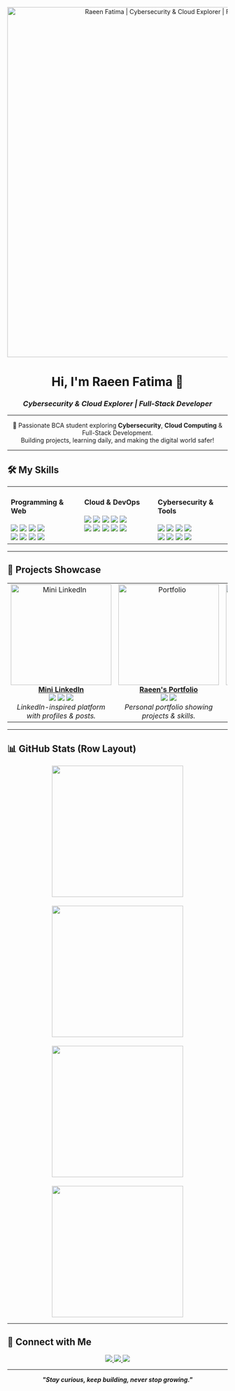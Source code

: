 <!-- Animated Banner (update URL with your own GIF) -->
<p align="center">
  <img src="https://i.pinimg.com/originals/81/29/92/812992f44a2cd6e6787b8b61209abf48.png?nii=t" alt="Raeen Fatima | Cybersecurity & Cloud Explorer | Full-Stack Developer" width="800"/>
</p>

<h1 align="center">Hi, I'm Raeen Fatima 👋</h1>
<h3 align="center"><i>Cybersecurity & Cloud Explorer | Full-Stack Developer</i></h3>

---

<p align="center">
🚀 Passionate BCA student exploring <b>Cybersecurity</b>, <b>Cloud Computing</b> & Full-Stack Development.<br>
Building projects, learning daily, and making the digital world safer!
</p>

---

## 🛠️ My Skills

<table>
  <tr>
    <td valign="top" width="33%">
      <h4>Programming & Web</h4>
      <img src="https://img.shields.io/badge/Java-ED8B00?style=for-the-badge&logo=java&logoColor=white"/>
      <img src="https://img.shields.io/badge/JavaScript-F7DF1E?style=for-the-badge&logo=javascript&logoColor=black"/>
      <img src="https://img.shields.io/badge/React-61DAFB?style=for-the-badge&logo=react&logoColor=black"/>
      <img src="https://img.shields.io/badge/Node.js-339933?style=for-the-badge&logo=nodedotjs&logoColor=white"/>
      <br>
      <img src="https://progress-bar.dev/85/?title=Java&color=ED8B00"/>
      <img src="https://progress-bar.dev/90/?title=JavaScript&color=F7DF1E"/>
      <img src="https://progress-bar.dev/80/?title=React&color=61DAFB"/>
      <img src="https://progress-bar.dev/75/?title=Node.js&color=339933"/>
    </td>
    <td valign="top" width="33%">
      <h4>Cloud & DevOps</h4>
      <img src="https://img.shields.io/badge/AWS-232F3E?style=for-the-badge&logo=amazonaws&logoColor=white"/>
      <img src="https://img.shields.io/badge/Azure-0078D4?style=for-the-badge&logo=microsoftazure&logoColor=white"/>
      <img src="https://img.shields.io/badge/Docker-2496ED?style=for-the-badge&logo=docker&logoColor=white"/>
      <img src="https://img.shields.io/badge/Git-F05032?style=for-the-badge&logo=git&logoColor=white"/>
      <img src="https://img.shields.io/badge/GitHub-181717?style=for-the-badge&logo=github&logoColor=white"/>
      <br>
      <img src="https://progress-bar.dev/70/?title=AWS&color=FF9900"/>
      <img src="https://progress-bar.dev/60/?title=Azure&color=0078D4"/>
      <img src="https://progress-bar.dev/80/?title=Docker&color=2496ED"/>
      <img src="https://progress-bar.dev/90/?title=Git&color=F05032"/>
      <img src="https://progress-bar.dev/90/?title=GitHub&color=181717"/>
    </td>
    <td valign="top" width="33%">
      <h4>Cybersecurity & Tools</h4>
      <img src="https://img.shields.io/badge/Kali_Linux-557C94?style=for-the-badge&logo=kali-linux&logoColor=white"/>
      <img src="https://img.shields.io/badge/Wireshark-1679A7?style=for-the-badge&logo=wireshark&logoColor=white"/>
      <img src="https://img.shields.io/badge/Metasploit-5097CF?style=for-the-badge&logo=metasploit&logoColor=white"/>
      <img src="https://img.shields.io/badge/Burp_Suite-FF6F00?style=for-the-badge&logo=burpsuite&logoColor=white"/>
      <br>
      <img src="https://progress-bar.dev/75/?title=Kali%20Linux&color=557C94"/>
      <img src="https://progress-bar.dev/60/?title=Wireshark&color=1679A7"/>
      <img src="https://progress-bar.dev/60/?title=Metasploit&color=5097CF"/>
      <img src="https://progress-bar.dev/55/?title=Burp%20Suite&color=FF6F00"/>
    </td>
  </tr>
</table>

---

## 🚀 Projects Showcase

<table>
<tr>
<td align="center">
<a href="https://github.com/raeen-fatima/mini-linkdin">
<img src="https://i.imgur.com/1nT6LkB.gif" width="230" alt="Mini LinkedIn"/><br>
<b>Mini LinkedIn</b></a><br>
<img src="https://img.shields.io/badge/React-61DAFB?style=flat-square&logo=react"/>
<img src="https://img.shields.io/badge/Node.js-339933?style=flat-square&logo=nodedotjs"/>
<img src="https://img.shields.io/badge/MongoDB-4EA94B?style=flat-square&logo=mongodb"/>
<br>
<i>LinkedIn-inspired platform with profiles & posts.</i>
</td>
<td align="center">
<a href="https://github.com/raeen-fatima/Raeen-s-Portfolio">
<img src="https://i.imgur.com/K5l7xRV.gif" width="230" alt="Portfolio"/><br>
<b>Raeen's Portfolio</b></a><br>
<img src="https://img.shields.io/badge/React-61DAFB?style=flat-square&logo=react"/>
<img src="https://img.shields.io/badge/JS-F7DF1E?style=flat-square&logo=javascript"/>
<br>
<i>Personal portfolio showing projects & skills.</i>
</td>
<td align="center">
<a href="https://github.com/raeen-fatima/Sultan-Portfolio">
<img src="https://i.imgur.com/99QeB8U.gif" width="230" alt="Sultan Portfolio"/><br>
<b>Sultan Portfolio</b></a><br>
<img src="https://img.shields.io/badge/React-61DAFB?style=flat-square&logo=react"/>
<img src="https://img.shields.io/badge/JS-F7DF1E?style=flat-square&logo=javascript"/>
<br>
<i>Modern portfolio for creative work & skills.</i>
</td>
</tr>
</table>

---

## 📊 GitHub Stats (Row Layout)

<div align="center" style="display: flex; flex-wrap: wrap; justify-content: center; gap: 20px;">
  <img src="https://github-readme-stats.vercel.app/api?username=raeen-fatima&show_icons=true&theme=radical&hide_title=true" width="300"/>
  <img src="https://github-readme-streak-stats.herokuapp.com/?user=raeen-fatima&theme=radical" width="300"/>
  <img src="https://github-readme-activity-graph.vercel.app/graph?username=raeen-fatima&theme=react-dark&hide_title=true" width="300"/>
  <img src="https://github-readme-stats.vercel.app/api/top-langs/?username=raeen-fatima&theme=radical&layout=compact&hide_title=true" width="300"/>
</div>

---

## 🤝 Connect with Me

<p align="center">
<a href="https://www.linkedin.com/in/raeen-fatima/" target="_blank">
<img src="https://img.shields.io/badge/LinkedIn-0A66C2?style=for-the-badge&logo=linkedin&logoColor=white"/>
</a>
<a href="mailto:raeenfatima09@gmail.com" target="_blank">
<img src="https://img.shields.io/badge/Email-D14836?style=for-the-badge&logo=gmail&logoColor=white"/>
</a>
<a href="https://raeen-fatima.github.io/Raeen-s-Portfolio/" target="_blank">
<img src="https://img.shields.io/badge/Portfolio-FF4088?style=for-the-badge&logo=google-chrome&logoColor=white"/>
</a>
</p>

---

<p align="center">
<b><i>"Stay curious, keep building, never stop growing."</i></
